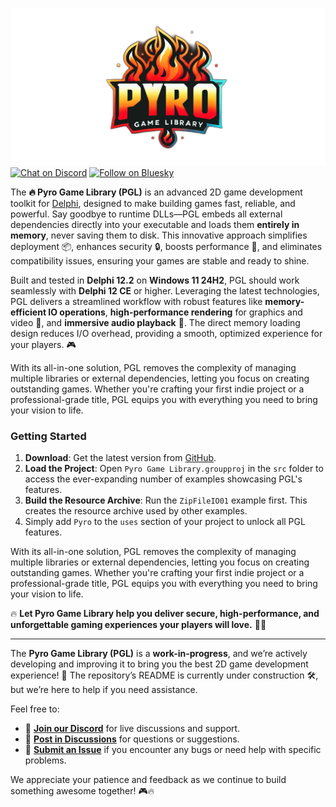![Pyro](media/pyro.png)  
[![Chat on Discord](https://img.shields.io/discord/754884471324672040?style=for-the-badge)](https://discord.gg/tPWjMwK)
[![Follow on Bluesky](https://img.shields.io/badge/Bluesky-tinyBigGAMES-blue?style=for-the-badge&logo=bluesky)](https://bsky.app/profile/tinybiggames.com)

The **🔥 Pyro Game Library (PGL)** is an advanced 2D game development toolkit for [Delphi](https://www.embarcadero.com/products/delphi), designed to make building games fast, reliable, and powerful. Say goodbye to runtime DLLs—PGL embeds all external dependencies directly into your executable and loads them **entirely in memory**, never saving them to disk. This innovative approach simplifies deployment 📦, enhances security 🔒, boosts performance 🚀, and eliminates compatibility issues, ensuring your games are stable and ready to shine.

Built and tested in **Delphi 12.2** on **Windows 11 24H2**, PGL should work seamlessly with **Delphi 12 CE** or higher. Leveraging the latest technologies, PGL delivers a streamlined workflow with robust features like **memory-efficient IO operations**, **high-performance rendering** for graphics and video 🎨, and **immersive audio playback** 🎵. The direct memory loading design reduces I/O overhead, providing a smooth, optimized experience for your players. 🎮  

With its all-in-one solution, PGL removes the complexity of managing multiple libraries or external dependencies, letting you focus on creating outstanding games. Whether you're crafting your first indie project or a professional-grade title, PGL equips you with everything you need to bring your vision to life.

### Getting Started  

1. **Download**: Get the latest version from [GitHub](https://github.com/tinyBigGAMES/Pyro/archive/refs/heads/main.zip).  
2. **Load the Project**: Open `Pyro Game Library.groupproj` in the `src` folder to access the ever-expanding number of examples showcasing PGL's features.  
3. **Build the Resource Archive**: Run the `ZipFileIO01` example first. This creates the resource archive used by other examples.
4. Simply add `Pyro` to the `uses` section of your project to unlock all PGL features.

With its all-in-one solution, PGL removes the complexity of managing multiple libraries or external dependencies, letting you focus on creating outstanding games. Whether you're crafting your first indie project or a professional-grade title, PGL equips you with everything you need to bring your vision to life.  

🔥 **Let Pyro Game Library help you deliver secure, high-performance, and unforgettable gaming experiences your players will love.** 💪🎉  

---

The **Pyro Game Library (PGL)** is a **work-in-progress**, and we’re actively developing and improving it to bring you the best 2D game development experience! 🚀 The repository’s README is currently under construction 🛠️, but we’re here to help if you need assistance.  

Feel free to:  
- 💬 [**Join our Discord**](https://discord.gg/tPWjMwK) for live discussions and support.  
- 📝 [**Post in Discussions**](https://github.com/tinyBigGAMES/Pyro/discussions) for questions or suggestions.  
- 🐞 [**Submit an Issue**](https://github.com/tinyBigGAMES/Pyro/issues) if you encounter any bugs or need help with specific problems.  

We appreciate your patience and feedback as we continue to build something awesome together! 🎮🔥